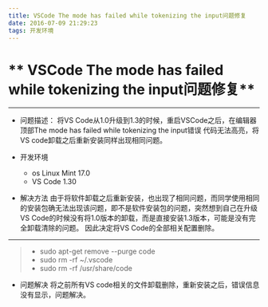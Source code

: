 ```yaml
---
title: VSCode The mode has failed while tokenizing the input问题修复
date: 2016-07-09 21:29:23
tags: 开发环境
---
```


# ** VSCode The mode has failed while tokenizing the input问题修复** #

- - -


- 问题描述：
	将VS Code从1.0升级到1.3的时候，重启VSCode之后，在编辑器顶部The mode has failed while tokenizing the input错误
代码无法高亮，将VS code卸载之后重新安装同样出现相同问题。

- 开发环境
	- os Linux Mint 17.0
	- VS Code 1.30

- 解决方法
	由于将软件卸载之后重新安装，也出现了相同问题，而同学使用相同的安装包确无法出现该问题，即不是软件安装包的问题，突然想到自己在升级VS Code的时候没有将1.0版本的卸载，而是直接安装1.3版本，可能是没有完全卸载清除的问题。
    因此决定将VS Code的全部相关配置删除。

- - -


>	- sudo apt-get remove --purge code
>	- sudo rm -rf ~/.vscode
>	- sudo rm -rf /usr/share/code

- 问题解决
	将之前所有VS code相关的文件卸载删除，重新安装之后，错误信息没有显示，问题解决。

